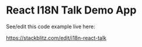 # React I18N Talk Demo App

See/edit this code example live here: 

https://stackblitz.com/edit/i18n-react-talk
